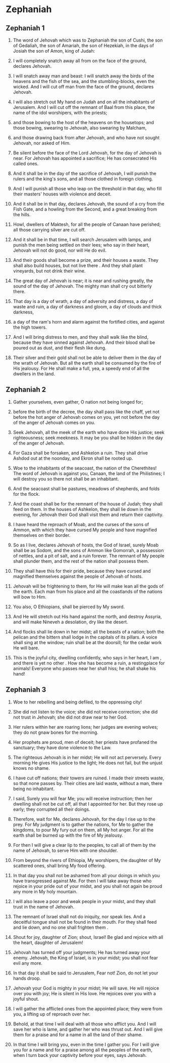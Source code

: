 # Zephaniah

## Zephaniah 1

1. The word of Jehovah which was to Zephaniah the son of Cushi, the son of Gedaliah, the son of Amariah, the son of Hezekiah, in the days of Josiah the son of Amon, king of Judah:

2. I will completely snatch away all from on the face of the ground, declares Jehovah.

3. I will snatch away man and beast: I will snatch away the birds of the heavens and the fish of the sea, and the stumbling-blocks, even the wicked. And I will cut off man from the face of the ground, declares Jehovah.

4. I will also stretch out My hand on Judah and on all the inhabitants of Jerusalem. And I will cut off the remnant of Baal from this place, the name of the idol worshipers, with the priests;

5. and those bowing to the host of the heavens on the housetops; and those bowing, swearing to Jehovah, also swearing by Malcham,

6. and those drawing back from after Jehovah, and who have not sought Jehovah, nor asked of Him.   

7. Be silent before the face of the Lord Jehovah, for the day of Jehovah is near. For Jehovah has appointed a sacrifice; He has consecrated His called ones.

8. And it shall be in the day of the sacrifice of Jehovah, I will punish the rulers and the king's sons, and all those clothed in foreign clothing.

9. And I will punish all those who leap on the threshold in that day, who fill their masters' houses with violence and deceit.

10. And it shall be in that day, declares Jehovah, the sound of a cry from the Fish Gate, and a howling from the Second, and a great breaking from the hills.

11. Howl, dwellers of Maktesh, for all the people of Canaan have perished; all those carrying silver are cut off.

12. And it shall be in that time, I will search Jerusalem with lamps, and punish the men being settled on their lees; who say in their heart, Jehovah will not do good, nor will He do evil.

13. And their goods shall become a prize, and their houses a waste. They shall also build houses, but not live there . And they shall plant vineyards, but not drink their wine.   

14. The great day of Jehovah is near; it is near and rushing greatly, the sound of the day of Jehovah. The mighty man shall cry out bitterly there.

15. That day is a day of wrath, a day of adversity and distress, a day of waste and ruin, a day of darkness and gloom, a day of clouds and thick darkness,

16. a day of the ram's horn and alarm against the fortified cities, and against the high towers.

17. And I will bring distress to men, and they shall walk like the blind, because they have sinned against Jehovah. And their blood shall be poured out as dust, and their flesh like dung.

18. Their silver and their gold shall not be able to deliver them in the day of the wrath of Jehovah. But all the earth shall be consumed by the fire of His jealousy. For He shall make a full, yea, a speedy end of all the dwellers in the land.  

## Zephaniah 2

1. Gather yourselves, even gather, O nation not being longed for;

2. before the birth of the decree, the day shall pass like the chaff, yet not before the hot anger of Jehovah comes on you, yet not before the day of the anger of Jehovah comes on you.

3. Seek Jehovah, all the meek of the earth who have done His justice; seek righteousness; seek meekness. It may be you shall be hidden in the day of the anger of Jehovah.   

4. For Gaza shall be forsaken, and Ashkelon a ruin. They shall drive Ashdod out at the noonday, and Ekron shall be rooted up.

5. Woe to the inhabitants of the seacoast, the nation of the Cherethites! The word of Jehovah is against you, Canaan, the land of the Philistines; I will destroy you so there not shall be an inhabitant.

6. And the seacoast shall be pastures, meadows of shepherds, and folds for the flock.

7. And the coast shall be for the remnant of the house of Judah; they shall feed on them. In the houses of Ashkelon, they shall lie down in the evening, for Jehovah their God shall visit them and return their captivity.   

8. I have heard the reproach of Moab, and the curses of the sons of Ammon, with which they have cursed My people and have magnified themselves on their border.

9. So as I live, declares Jehovah of hosts, the God of Israel, surely Moab shall be as Sodom, and the sons of Ammon like Gomorrah, a possession of nettles, and a pit of salt, and a ruin forever. The remnant of My people shall plunder them, and the rest of the nation shall possess them.

10. They shall have this for their pride, because they have cursed and magnified themselves against the people of Jehovah of hosts.

11. Jehovah will be frightening to them, for He will make lean all the gods of the earth. Each man from his place and all the coastlands of the nations will bow to Him.   

12. You also, O Ethiopians, shall be pierced by My sword.

13. And He will stretch out His hand against the north, and destroy Assyria, and will make Nineveh a desolation, dry like the desert.

14. And flocks shall lie down in her midst; all the beasts of a nation; both the pelican and the bittern shall lodge in the capitals of its pillars. A voice shall sing at the window; ruin shall be at the doorsill; for the cedar work He will bare.

15. This is the joyful city, dwelling confidently, who says in her heart, I am , and there is yet no other . How she has become a ruin, a restingplace for animals! Everyone who passes near her shall hiss; he shall shake his hand!  

## Zephaniah 3

1. Woe to her rebelling and being defiled, to the oppressing city!

2. She did not listen to the voice; she did not receive correction; she did not trust in Jehovah; she did not draw near to her God.

3. Her rulers within her are roaring lions; her judges are evening wolves; they do not gnaw bones for the morning.

4. Her prophets are proud, men of deceit; her priests have profaned the sanctuary; they have done violence to the Law.

5. The righteous Jehovah is in her midst; He will not act perversely. Every morning He gives His justice to the light; He does not fail, but the unjust knows no shame.

6. I have cut off nations; their towers are ruined. I made their streets waste, so that none passes by. Their cities are laid waste, without a man, there being no inhabitant.

7. I said, Surely you will fear Me; you will receive instruction; then her dwelling shall not be cut off, all that I appointed for her. But they rose up early; they corrupted all their doings.   

8. Therefore, wait for Me, declares Jehovah, for the day I rise up to the prey. For My judgment is to gather the nations, for Me to gather the kingdoms, to pour My fury out on them, all My hot anger. For all the earth shall be burned up with the fire of My jealousy.

9. For then I will give a clear lip to the peoples, to call all of them by the name of Jehovah, to serve Him with one shoulder.

10. From beyond the rivers of Ethiopia, My worshipers, the daughter of My scattered ones, shall bring My food offering.

11. In that day you shall not be ashamed from all your doings in which you have transgressed against Me. For then I will take away those who rejoice in your pride out of your midst, and you shall not again be proud any more in My holy mountain.

12. I will also leave a poor and weak people in your midst, and they shall trust in the name of Jehovah.

13. The remnant of Israel shall not do iniquity, nor speak lies. And a deceitful tongue shall not be found in their mouth. For they shall feed and lie down, and no one shall frighten them .   

14. Shout for joy, daughter of Zion; shout, Israel! Be glad and rejoice with all the heart, daughter of Jerusalem!

15. Jehovah has turned off your judgments; He has turned away your enemy. Jehovah, the King of Israel, is in your midst; you shall not fear evil any more.

16. In that day it shall be said to Jerusalem, Fear not! Zion, do not let your hands droop.

17. Jehovah your God is mighty in your midst; He will save. He will rejoice over you with joy; He is silent in His love. He rejoices over you with a joyful shout.

18. I will gather the afflicted ones from the appointed place; they were from you, a lifting up of reproach over her.

19. Behold, at that time I will deal with all those who afflict you. And I will save her who is lame, and gather her who was thrust out. And I will give them for a praise and for a name in all the land of their shame.

20. In that time I will bring you, even in the time I gather you. For I will give you for a name and for a praise among all the peoples of the earth, when I turn back your captivity before your eyes, says Jehovah.  